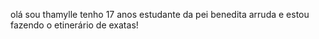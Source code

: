 olá sou thamylle tenho 17 anos estudante da pei benedita arruda e estou fazendo o etinerário de exatas!
